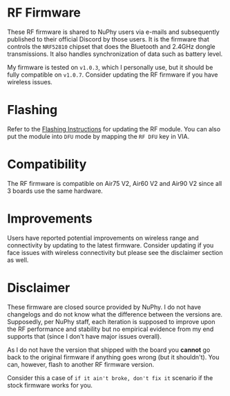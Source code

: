 # RF Firmware

These RF firmware is shared to NuPhy users via e-mails and subsequently published to their official Discord by those users.
It is the firmware that controls the `NRF52810` chipset that does the Bluetooth and 2.4GHz dongle transmissions. It also handles synchronization of data such as battery level.

My firmware is tested on `v1.0.3`, which I personally use, but it should be fully compatible on `v1.0.7`. Consider updating the RF firmware if you have wireless issues.

# Flashing

Refer to the [Flashing Instructions](Instructions_on_Flashing_the_RF_Firmwares.docx) for updating the RF module. You can also put the module into `DFU` mode by mapping the `RF DFU` key in VIA.

# Compatibility

The RF firmware is compatible on Air75 V2, Air60 V2 and Air90 V2 since all 3 boards use the same hardware.

# Improvements

Users have reported potential improvements on wireless range and connectivity by updating to the latest firmware. Consider updating if you face issues with wireless connectivity but please see the disclaimer section as well.

# Disclaimer

These firmware are closed source provided by NuPhy. I do not have changelogs and do not know what the difference between the versions are. Supposedly, per NuPhy staff, each iteration is supposed to improve upon the RF performance and stability but no empirical evidence from my end supports that (since I don't have major issues overall).

As I do not have the version that shipped with the board you **cannot** go back to the original firmware if anything goes wrong (but it shouldn't). You can, however, flash to another RF firmware version.

Consider this a case of `if it ain't broke, don't fix it` scenario if the stock firmware works for you.